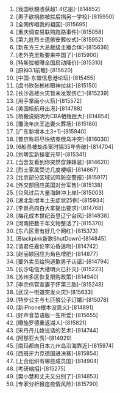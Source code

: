
1. [我国秋粮收获超1.4亿亩]-[814852]
1. [男子欲捐款被拦后捐另一学校]-[815950]
1. [全网传唱我的祖国]-[815695]
1. [重庆调查易联购跑路事件]-[815058]
1. [第九批烈士遗骸安葬仪式]-[815952]
1. [新东方三大总裁级主播合体]-[815636]
1. [老外克里斯要来中国了]-[815900]
1. [特斯拉被曝全国启动降价]-[815310]
1. [原神3.1前瞻]-[815620]
1. [中国-东盟信息港论坛]-[815455]
1. [虞书欣张彬彬眼神拉丝]-[815150]
1. [长沙高楼火灾暂未发现伤亡]-[815239]
1. [用手掌画小火箭]-[815572]
1. [美国核航母出港]-[814788]
1. [杨毅说姚明为CBA牺牲巨大]-[814854]
1. [覆流年庆王追妻火葬场]-[815180]
1. [广东新增本土3+1]-[815940]
1. [普京称将尽快结束俄乌冲突]-[816030]
1. [6船员被劫杀案时隔35年告破]-[814704]
1. [刘畊宏新操霍元甲]-[815341]
1. [当舍友看到你突然穿辣妹装]-[814620]
1. [烈士家属受访几度哽咽]-[814867]
1. [北京部分区域试鸣防空警报]-[815917]
1. [外交部回应美国对台军售]-[815138]
1. [台风过后大量海鲜冲上岸]-[815003]
1. [湖北新增本土无症状25例]-[815934]
1. [李景亮向白大拿提出要求]-[814768]
1. [梅花成本世纪首登辽宁台风]-[814838]
1. [河南把数千年文物整活了]-[815370]
1. [东八区里有好几个网红]-[815373]
1. [Blackpink新歌ShutDown]-[814845]
1. [请君任嘉伦李沁昏迷吻]-[814742]
1. [赵丽颖回应为角色增肥]-[814877]
1. [要外卖员给狗道歉男子认错]-[814794]
1. [长沙电信大楼明火已扑灭]-[815223]
1. [苏州多区恢复限购政策]-[814940]
1. [李宗伟官宣妻子怀第三胎]-[815248]
1. [武汉一街道突发火灾]-[815633]
1. [特步公主与七匹狼公子订婚]-[815078]
1. [新iPhone根本没意义]-[814891]
1. [好声音苗语版一生所爱]-[815655]
1. [曝施罗德重返湖人]-[815821]
1. [宋丹丹儿媳说话的艺术]-[814744]
1. [阿那亚大秀]-[814929]
1. [南玛都向日本九州岛沿海靠近]-[815974]
1. [西班牙力克德国进决赛]-[815854]
1. [上合组织有哪些成员国]-[814904]
1. [考研缩招]-[815275]
1. [樊小慧和丈夫又分别了]-[814853]
1. [专家分析猴痘疫情风险]-[815790]
